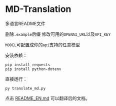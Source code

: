 # MD-Translation
多语言README文件

删除`.example`后缀 修改可用的`OPENAI_URL`以及`API_KEY`

`MODEL`可配置成你的`api`支持的任意模型

安装依赖：

```shell
pip install requests
pip install python-dotenv
```

直接运行：

```shell
py translate_md.py
```

点击 [README_EN.md](./README_EN.md) 可以翻译后的文档。